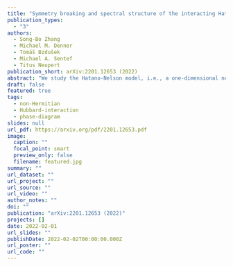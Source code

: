 ```yaml
---
title: "Symmetry breaking and spectral structure of the interacting Hatano-Nelson model"
publication_types:
  - "3"
authors:
  - Song-Bo Zhang
  - Michael M. Denner
  - Tomáš Bzdušek
  - Michael A. Sentef
  - Titus Neupert
publication_short: arXiv:2201.12653 (2022)
abstract: "We study the Hatano-Nelson model, i.e., a one-dimensional non-Hermitian chain of spinless fermions with nearest-neighbor nonreciprocal hopping, in the presence of repulsive nearest-neighbor interactions. At half-filling, we find two $\mathcal{PT}$ transitions, as the interaction strength increases. The first transition is marked by an exceptional point between the first and the second excited state in a finite-size system and is a first-order symmetry-breaking transition into a charge density wave regime. Persistent currents characteristic of the Hatano-Nelson model abruptly vanish at the transition. The second transition happens at a critical interaction strength that scales with the system size and can thus only be observed in finite-size systems. It is characterized by a collapse of all energy eigenvalues onto the real axis. We further show that in a strong interaction regime, but away from half-filling, the many-body spectrum shows point gaps with nontrivial winding numbers, akin to the topological properties of the single-particle spectrum of the Hatano-Nelson chain. Our results contribute to an understanding of fermionic many-body systems with non-Hermitian Hamiltonians."
draft: false
featured: true
tags:
  - non-Hermitian
  - Hubbard-interaction
  - phase-diagram
slides: null
url_pdf: https://arxiv.org/pdf/2201.12653.pdf
image:
  caption: ""
  focal_point: smart
  preview_only: false
  filename: featured.jpg
summary: ""
url_dataset: ""
url_project: ""
url_source: ""
url_video: ""
author_notes: ""
doi: ""
publication: "arXiv:2201.12653 (2022)"
projects: []
date: 2022-02-01
url_slides: ""
publishDate: 2022-02-02T00:00:00.000Z
url_poster: ""
url_code: ""
---
```

